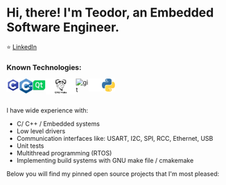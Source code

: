 # Hi, there! I'm Teodor, an Embedded Software Engineer.

⭐ [LinkedIn](https://www.linkedin.com/in/teodor-roso%C5%82owski-a905b9203/) 

### Known Technologies:
<img align="left" alt="C" width="30px" src="https://github.com/Aakarsh-B/trying-repos/blob/master/c-programming.png"/>
<img align="left" alt="C++" width="30px" src="https://github.com/Aakarsh-B/trying-repos/blob/master/c%2B%2B.png"/>
<img align="left" alt="Python" width="30px" src="https://github.com/trteodor/trteodor/blob/master/qt_ico.png"/> 
<img align="left" alt="GNUmake" width="70px" src="https://github.com/trteodor/trteodor/blob/master/gnu-make.png"/>
<img align="left" alt="git" width="30px" src="https://www.vectorlogo.zone/logos/git-scm/git-scm-icon.svg"/>
<img align="left" alt="GitHub" width="30px" src="https://github.com/Aakarsh-B/trying-repos/blob/master/github.svg"/>
<img align="left" alt="Python" width="30px" src="https://github.com/Aakarsh-B/trying-repos/blob/master/python-5.svg?raw=true"/> 



<br />
<br />
<br />

I have wide experience with:
  * C/ C++ / Embedded systems
  * Low level drivers
  * Communication interfaces like: USART, I2C, SPI, RCC, Ethernet, USB
  * Unit tests
  * Multithread programming (RTOS)
  * Implementing build systems with GNU make file / cmakemake

Below you will find my pinned open source projects that I'm most pleased:
